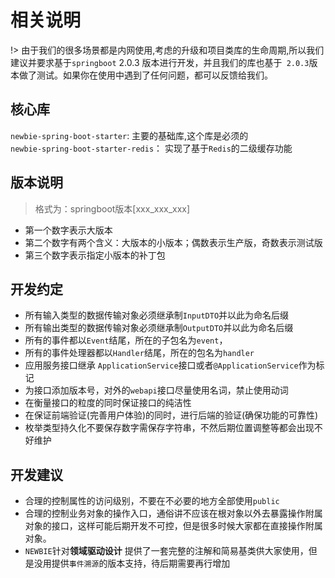 # 相关说明
!> 由于我们的很多场景都是内网使用,考虑的升级和项目类库的生命周期,所以我们建议并要求基于`springboot` 2.0.3 版本进行开发，并且我们的库也基于` 2.0.3`版本做了测试。如果你在使用中遇到了任何问题，都可以反馈给我们。

## 核心库

`newbie-spring-boot-starter`: 主要的基础库,这个库是必须的  
`newbie-spring-boot-starter-redis`： 实现了基于`Redis`的二级缓存功能

## 版本说明

> 格式为：springboot版本[xxx_xxx_xxx]

- 第一个数字表示大版本
- 第二个数字有两个含义：大版本的小版本；偶数表示生产版，奇数表示测试版
- 第三个数字表示指定小版本的补丁包

## 开发约定

* 所有输入类型的数据传输对象必须继承制`InputDTO`并以此为命名后缀
* 所有输出类型的数据传输对象必须继承制`OutputDTO`并以此为命名后缀
* 所有的事件都以`Event`结尾，所在的子包名为`event`，   
* 所有的事件处理器都以`Handler`结尾，所在的包名为`handler`
* 应用服务接口继承 `ApplicationService`接口或者`@ApplicationService`作为标记
* 为接口添加版本号，对外的`webapi`接口尽量使用名词，禁止使用动词
* 在衡量接口的粒度的同时保证接口的纯洁性
* 在保证前端验证(完善用户体验)的同时，进行后端的验证(确保功能的可靠性)
* 枚举类型持久化不要保存数字需保存字符串，不然后期位置调整等都会出现不好维护

## 开发建议

* 合理的控制属性的访问级别，不要在不必要的地方全部使用`public`
* 合理的控制业务对象的操作入口，通俗讲不应该在根对象以外去暴露操作附属对象的接口，这样可能后期开发不可控，但是很多时候大家都在直接操作附属对象。
* `NEWBIE`针对**领域驱动设计** 提供了一套完整的注解和简易基类供大家使用，但是没用提供`事件溯源`的版本支持，待后期需要再行增加